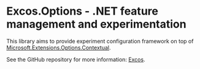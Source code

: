 # Excos.Options - .NET feature management and experimentation

This library aims to provide experiment configuration framework on top of [Microsoft.Extensions.Options.Contextual](https://www.nuget.org/packages/Microsoft.Extensions.Options.Contextual).

See the GitHub repository for more information: [Excos](https://github.com/excos-platform/config-client).
